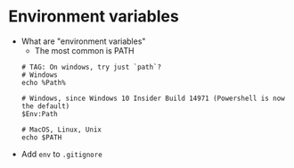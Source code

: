 # Environment variables

* What are "environment variables"
  - The most common is PATH
  ```terminal
  # TAG: On windows, try just `path`?
  # Windows
  echo %Path%

  # Windows, since Windows 10 Insider Build 14971 (Powershell is now the default)
  $Env:Path

  # MacOS, Linux, Unix
  echo $PATH
  ```
* Add `env` to `.gitignore`
